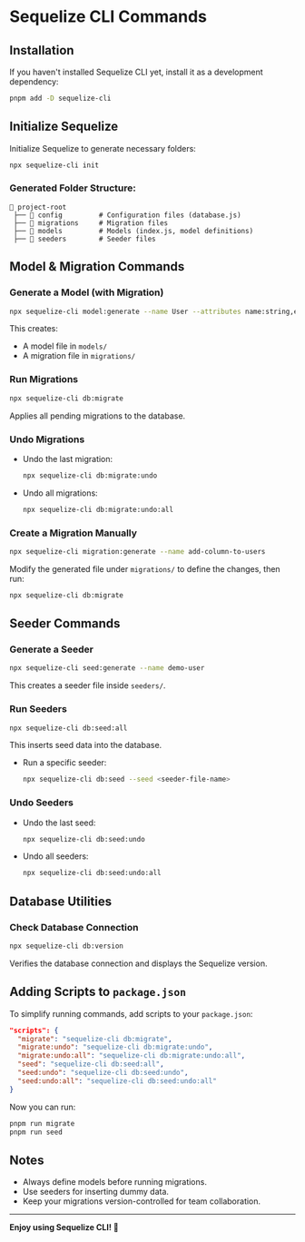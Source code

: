 # Sequelize CLI Commands

## Installation

If you haven't installed Sequelize CLI yet, install it as a development dependency:

```sh
pnpm add -D sequelize-cli
```

## Initialize Sequelize

Initialize Sequelize to generate necessary folders:

```sh
npx sequelize-cli init
```

### Generated Folder Structure:

```
📂 project-root
 ├── 📂 config         # Configuration files (database.js)
 ├── 📂 migrations     # Migration files
 ├── 📂 models         # Models (index.js, model definitions)
 ├── 📂 seeders        # Seeder files
```

## Model & Migration Commands

### Generate a Model (with Migration)

```sh
npx sequelize-cli model:generate --name User --attributes name:string,email:string,password:string
```

This creates:

- A model file in `models/`
- A migration file in `migrations/`

### Run Migrations

```sh
npx sequelize-cli db:migrate
```

Applies all pending migrations to the database.

### Undo Migrations

- Undo the last migration:
  ```sh
  npx sequelize-cli db:migrate:undo
  ```
- Undo all migrations:
  ```sh
  npx sequelize-cli db:migrate:undo:all
  ```

### Create a Migration Manually

```sh
npx sequelize-cli migration:generate --name add-column-to-users
```

Modify the generated file under `migrations/` to define the changes, then run:

```sh
npx sequelize-cli db:migrate
```

## Seeder Commands

### Generate a Seeder

```sh
npx sequelize-cli seed:generate --name demo-user
```

This creates a seeder file inside `seeders/`.

### Run Seeders

```sh
npx sequelize-cli db:seed:all
```

This inserts seed data into the database.

- Run a specific seeder:
  ```sh
  npx sequelize-cli db:seed --seed <seeder-file-name>
  ```

### Undo Seeders

- Undo the last seed:
  ```sh
  npx sequelize-cli db:seed:undo
  ```
- Undo all seeders:
  ```sh
  npx sequelize-cli db:seed:undo:all
  ```

## Database Utilities

### Check Database Connection

```sh
npx sequelize-cli db:version
```

Verifies the database connection and displays the Sequelize version.

## Adding Scripts to `package.json`

To simplify running commands, add scripts to your `package.json`:

```json
"scripts": {
  "migrate": "sequelize-cli db:migrate",
  "migrate:undo": "sequelize-cli db:migrate:undo",
  "migrate:undo:all": "sequelize-cli db:migrate:undo:all",
  "seed": "sequelize-cli db:seed:all",
  "seed:undo": "sequelize-cli db:seed:undo",
  "seed:undo:all": "sequelize-cli db:seed:undo:all"
}
```

Now you can run:

```sh
pnpm run migrate
pnpm run seed
```

## Notes

- Always define models before running migrations.
- Use seeders for inserting dummy data.
- Keep your migrations version-controlled for team collaboration.

---

**Enjoy using Sequelize CLI! 🚀**
